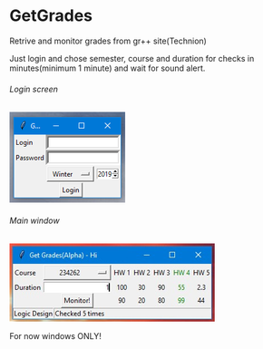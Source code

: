 # GetGrades
Retrive and monitor grades from gr++ site(Technion)

Just login and chose semester, course and duration for checks in minutes(minimum 1 minute) and wait for sound alert.

###### Login screen
![Screenshot 1](/Screenshots/Untitled.png)

###### Main window
![Screenshot 2](Screenshots/Untitled2.png)

For now windows ONLY!
